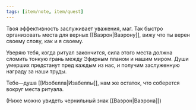 ```yaml
---
tags: [item/note, item/quest]
---
```


Твоя эффективность заслуживает уважения, маг. Так быстро организовать места для верных [[Ваэрон|Ваэрону]], вижу что ты верен своему слову, как и я своему.

Уверяю тебя, когда ритуал закончится, сила этого места должна сломить тонкую грань между Эфирным планом и нашим миром. Души умерших предстанут пред каждым из нас, и получим заслуженную награду за наши труды.

Тебе—душа [[Изобелла|Изабеллы]], нам же остаток, что соберется вокруг места ритуала.

(Ниже можно увидеть чернильный знак [[Ваэрон|Ваэрона]])
